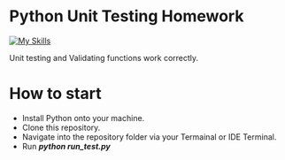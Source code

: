 # Python Unit Testing Homework

[![My Skills](https://skillicons.dev/icons?i=py)](https://skillicons.dev)

Unit testing and Validating functions work correctly.


# How to start

* Install Python onto your machine.
* Clone this repository.
* Navigate into the repository folder via your Termainal or IDE Terminal.
* Run  ***python run_test.py***